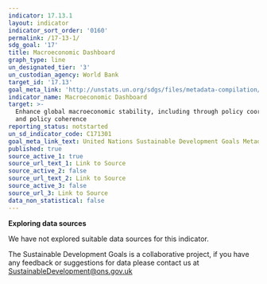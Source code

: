 ```yaml
---
indicator: 17.13.1
layout: indicator
indicator_sort_order: '0160'
permalink: /17-13-1/
sdg_goal: '17'
title: Macroeconomic Dashboard
graph_type: line
un_designated_tier: '3'
un_custodian_agency: World Bank
target_id: '17.13'
goal_meta_link: 'http://unstats.un.org/sdgs/files/metadata-compilation/Metadata-Goal-17.pdf'
indicator_name: Macroeconomic Dashboard
target: >-
  Enhance global macroeconomic stability, including through policy coordination
  and policy coherence
reporting_status: notstarted
un_sd_indicator_code: C171301
goal_meta_link_text: United Nations Sustainable Development Goals Metadata (pdf 468kB)
published: true
source_active_1: true
source_url_text_1: Link to Source
source_active_2: false
source_url_text_2: Link to Source
source_active_3: false
source_url_3: Link to Source
data_non_statistical: false
---
```

**Exploring data sources**

We have not explored suitable data sources for this indicator. 

The Sustainable Development Goals is a collaborative project, if you have any feedback or suggestions for data please contact us at <SustainableDevelopment@ons.gov.uk>
